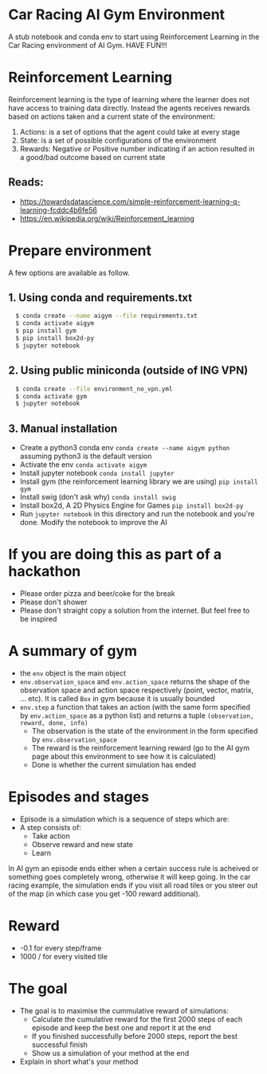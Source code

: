 # Car Racing AI Gym Environment

A stub notebook and conda env to start using Reinforcement Learning in the Car Racing environment of AI Gym. HAVE FUN!!!

# Reinforcement Learning

Reinforcement learning is the type of learning where the learner does not have access to training data directly. Instead the agents receives rewards based on actions taken and a current state of the environment:
1. Actions: is a set of options that the agent could take at every stage
2. State: is a set of possible configurations of the environment
3. Rewards: Negative or Positive number indicating if an action resulted in a good/bad outcome based on current state

## Reads:

* https://towardsdatascience.com/simple-reinforcement-learning-q-learning-fcddc4b6fe56
* https://en.wikipedia.org/wiki/Reinforcement_learning


# Prepare environment

A few options are available as follow.

## 1. Using conda and requirements.txt

```bash
  $ conda create --name aigym --file requirements.txt
  $ conda activate aigym
  $ pip install gym
  $ pip install box2d-py
  $ jupyter notebook
```

## 2. Using public miniconda (outside of ING VPN)

```bash
  $ conda create --file environment_no_vpn.yml
  $ conda activate gym
  $ jupyter notebook
```


## 3. Manual installation

* Create a python3 conda env ```conda create --name aigym python``` assuming python3 is the default version
* Activate the env ```conda activate aigym```
* Install jupyter notebook ```conda install jupyter```
* Install gym (the reinforcement learning library we are using) ```pip install gym```
* Install swig (don't ask why) ```conda install swig```
* Install box2d, A 2D Physics Engine for Games ```pip install box2d-py```
* Run ```jupyter notebook``` in this directory and run the notebook and you're done. Modify the notebook to improve the AI

# If you are doing this as part of a hackathon

* Please order pizza and beer/coke for the break
* Please don't shower
* Please don't straight copy a solution from the internet. But feel free to be inspired

# A summary of gym

* the ```env``` object is the main object
* ```env.observation_space``` and ```env.action_space``` returns the shape of the observation space and action space respectively (point, vector, matrix, ... etc). It is called ```Box``` in gym because it is usually bounded
* ```env.step``` a function that takes an action (with the same form specified by ```env.action_space``` as a python list) and returns a tuple ```(observation, reward, done, info)```
  * The observation is the state of the environment in the form specified by ```env.observation_space```
  * The reward is the reinforcement learning reward (go to the AI gym page about this environment to see how it is calculated)
  * Done is whether the current simulation has ended
  
# Episodes and stages

* Episode is a simulation which is a sequence of steps which are:
* A step consists of:
  * Take action
  * Observe reward and new state
  * Learn
  
In AI gym an episode ends either when a certain success rule is acheived or something goes completely wrong, otherwise it will keep going. In the car racing example, the simulation ends if you visit all road tiles or you steer out of the map (in which case you get -100 reward additional).

# Reward

* -0.1 for every step/frame
* 1000 / <number of road tiles> for every visited tile
  
# The goal

* The goal is to maximise the cummulative reward of simulations:
  * Calculate the cumulative reward for the first 2000 steps of each episode and keep the best one and report it at the end
  * If you finished successfully before 2000 steps, report the best successful finish
  * Show us a simulation of your method at the end
* Explain in short what's your method

